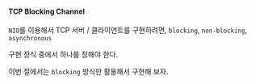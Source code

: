 #### TCP Blocking Channel

`NIO`를 이용해서 TCP 서버 / 클라이언트를 구현하려면, `blocking`, `non-blocking`, `asynchronous`

구현 장식 중에서 하나를 정해야 한다.

이번 절에서는 `blocking` 방식만 활용해서 구현해 보자.